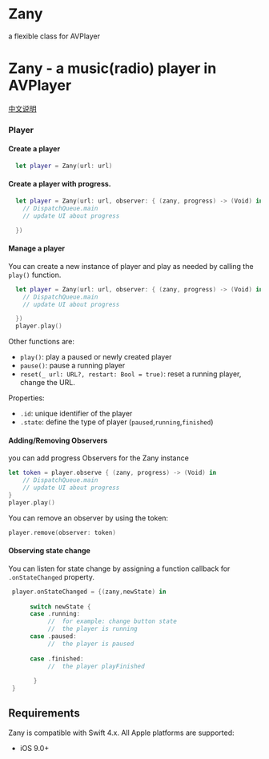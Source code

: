 # Zany
a flexible class for AVPlayer


# Zany - a music(radio) player  in AVPlayer



[中文说明](https://juejin.im/post/5ab203f4518825556534632d) 
### Player

#### Create a player

```swift
  let player = Zany(url: url)
```

#### Create a player with progress.

```swift
  let player = Zany(url: url, observer: { (zany, progress) -> (Void) in
    // DispatchQueue.main
    // update UI about progress

  })
```


#### Manage a player

You can create a new instance of player and play as needed by calling the `play()` function.

```swift
  let player = Zany(url: url, observer: { (zany, progress) -> (Void) in
    // DispatchQueue.main
    // update UI about progress

  })
  player.play()
```

Other functions are:

* `play()`: play a paused or newly created player
* `pause()`: pause a running player
* `reset(_ url: URL?, restart: Bool = true)`: reset a running player, change the URL.

Properties:

* `.id`: unique identifier of the player
* `.state`: define the type of player (`paused`,`running`,`finished`)


#### Adding/Removing Observers

you can add progress Observers for the Zany instance 


```swift
let token = player.observe { (zany, progress) -> (Void) in
    // DispatchQueue.main
    // update UI about progress
}
player.play()
```

You can remove an observer by using the token:

```swift 
player.remove(observer: token)
```

#### Observing state change
You can listen for state change by assigning a function callback for `.onStateChanged` property.

```swift
 player.onStateChanged = {(zany,newState) in
            
      switch newState {
      case .running:
           //  for example: change button state
           //  the player is running
      case .paused:
           //  the player is paused
                
      case .finished:
           //  the player playFinished
            
       }
 }
```





## Requirements

Zany is compatible with Swift 4.x.
All Apple platforms are supported:

* iOS 9.0+




